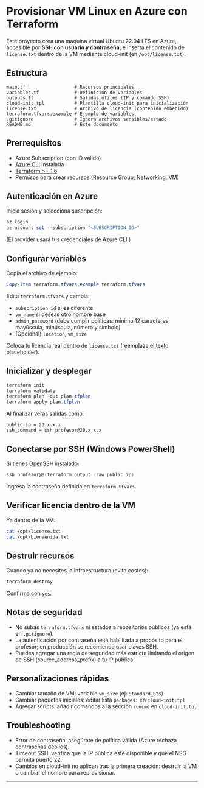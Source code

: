 # Provisionar VM Linux en Azure con Terraform

Este proyecto crea una máquina virtual Ubuntu 22.04 LTS en Azure, accesible por **SSH con usuario y contraseña**, e inserta el contenido de `license.txt` dentro de la VM mediante cloud-init (en `/opt/license.txt`).

## Estructura
```
main.tf                  # Recursos principales
variables.tf             # Definición de variables
outputs.tf               # Salidas útiles (IP y comando SSH)
cloud-init.tpl           # Plantilla cloud-init para inicialización
license.txt              # Archivo de licencia (contenido embebido)
terraform.tfvars.example # Ejemplo de variables
.gitignore               # Ignora archivos sensibles/estado
README.md                # Este documento
```

## Prerrequisitos
- Azure Subscription (con ID válido)
- [Azure CLI](https://learn.microsoft.com/cli/azure/install-azure-cli) instalada
- [Terraform >= 1.6](https://developer.hashicorp.com/terraform/downloads)
- Permisos para crear recursos (Resource Group, Networking, VM)

## Autenticación en Azure
Inicia sesión y selecciona suscripción:
```powershell
az login
az account set --subscription "<SUBSCRIPTION_ID>"
```
(El provider usará tus credenciales de Azure CLI.)

## Configurar variables
Copia el archivo de ejemplo:
```powershell
Copy-Item terraform.tfvars.example terraform.tfvars
```
Edita `terraform.tfvars` y cambia:
- `subscription_id` si es diferente
- `vm_name` si deseas otro nombre base
- `admin_password` (debe cumplir políticas: mínimo 12 caracteres, mayúscula, minúscula, número y símbolo)
- (Opcional) `location`, `vm_size`

Coloca tu licencia real dentro de `license.txt` (reemplaza el texto placeholder).

## Inicializar y desplegar
```powershell
terraform init
terraform validate
terraform plan -out plan.tfplan
terraform apply plan.tfplan
```
Al finalizar verás salidas como:
```
public_ip = 20.x.x.x
ssh_command = ssh profesor@20.x.x.x
```

## Conectarse por SSH (Windows PowerShell)
Si tienes OpenSSH instalado:
```powershell
ssh profesor@$(terraform output -raw public_ip)
```
Ingresa la contraseña definida en `terraform.tfvars`.

## Verificar licencia dentro de la VM
Ya dentro de la VM:
```bash
cat /opt/license.txt
cat /opt/bienvenida.txt
```

## Destruir recursos
Cuando ya no necesites la infraestructura (evita costos):
```powershell
terraform destroy
```
Confirma con `yes`.

## Notas de seguridad
- No subas `terraform.tfvars` ni estados a repositorios públicos (ya está en `.gitignore`).
- La autenticación por contraseña está habilitada a propósito para el profesor; en producción se recomienda usar claves SSH.
- Puedes agregar una regla de seguridad más estricta limitando el origen de SSH (source_address_prefix) a tu IP pública.

## Personalizaciones rápidas
- Cambiar tamaño de VM: variable `vm_size` (ej: `Standard_B2s`)
- Cambiar paquetes iniciales: editar lista `packages:` en `cloud-init.tpl`
- Agregar scripts: añadir comandos a la sección `runcmd` en `cloud-init.tpl`

## Troubleshooting
- Error de contraseña: asegúrate de política válida (Azure rechaza contraseñas débiles).
- Timeout SSH: verifica que la IP pública esté disponible y que el NSG permita puerto 22.
- Cambios en cloud-init no aplican tras la primera creación: destruir la VM o cambiar el nombre para reprovisionar.

---
